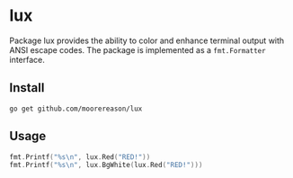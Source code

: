 # lux

Package lux provides the ability to color and enhance terminal output with ANSI escape codes.
The package is implemented as a `fmt.Formatter` interface.

## Install

```text
go get github.com/moorereason/lux
```

## Usage

```go
fmt.Printf("%s\n", lux.Red("RED!"))
fmt.Printf("%s\n", lux.BgWhite(lux.Red("RED!")))
```
